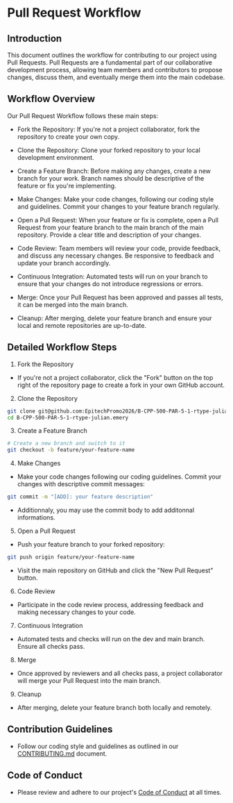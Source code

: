 # Pull Request Workflow
## Introduction

This document outlines the workflow for contributing to our project using Pull Requests. Pull Requests are a fundamental part of our collaborative development process, allowing team members and contributors to propose changes, discuss them, and eventually merge them into the main codebase.


## Workflow Overview

Our Pull Request Workflow follows these main steps:

-   Fork the Repository: If you're not a project collaborator, fork the repository to create your own copy.

-   Clone the Repository: Clone your forked repository to your local development environment.

-   Create a Feature Branch: Before making any changes, create a new branch for your work. Branch names should be descriptive of the feature or fix you're implementing.

-   Make Changes: Make your code changes, following our coding style and guidelines. Commit your changes to your feature branch regularly.

-   Open a Pull Request: When your feature or fix is complete, open a Pull Request from your feature branch to the main branch of the main repository. Provide a clear title and description of your changes.

-   Code Review: Team members will review your code, provide feedback, and discuss any necessary changes. Be responsive to feedback and update your branch accordingly.

-   Continuous Integration: Automated tests will run on your branch to ensure that your changes do not introduce regressions or errors.

-   Merge: Once your Pull Request has been approved and passes all tests, it can be merged into the main branch.

-   Cleanup: After merging, delete your feature branch and ensure your local and remote repositories are up-to-date.

## Detailed Workflow Steps
1. Fork the Repository

-   If you're not a project collaborator, click the "Fork" button on the top right of the repository page to create a fork in your own GitHub account.

2. Clone the Repository

```bash
git clone git@github.com:EpitechPromo2026/B-CPP-500-PAR-5-1-rtype-julian.emery.git
cd B-CPP-500-PAR-5-1-rtype-julian.emery
```

3. Create a Feature Branch

```bash
# Create a new branch and switch to it
git checkout -b feature/your-feature-name
```

4. Make Changes

-   Make your code changes following our coding guidelines.
    Commit your changes with descriptive commit messages:

```bash
git commit -m "[ADD]: your feature description"
```

- Additionnaly, you may use the commit body to add additonnal informations.

5. Open a Pull Request

-   Push your feature branch to your forked repository:

```bash
git push origin feature/your-feature-name
```
-    Visit the main repository on GitHub and click the "New Pull Request" button.

6. Code Review

-   Participate in the code review process, addressing feedback and making necessary changes to your code.

7. Continuous Integration

-   Automated tests and checks will run on the dev and main branch. Ensure all checks pass.

8. Merge

-   Once approved by reviewers and all checks pass, a project collaborator will merge your Pull Request into the main branch.

9. Cleanup

-   After merging, delete your feature branch both locally and remotely.

## Contribution Guidelines

-   Follow our coding style and guidelines as outlined in our [CONTRIBUTING.md](CONTRIBUTE.md) document.

## Code of Conduct

-   Please review and adhere to our project's [Code of Conduct](CODE_OF_CONDUCT.md) at all times.
